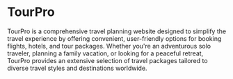 # TourPro
TourPro is a comprehensive travel planning website designed to simplify the travel experience by offering convenient, user-friendly options for booking flights, hotels, and tour packages. Whether you're an adventurous solo traveler, planning a family vacation, or looking for a peaceful retreat, TourPro provides an extensive selection of travel packages tailored to diverse travel styles and destinations worldwide.
